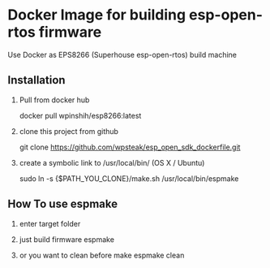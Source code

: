 # Docker Image for building esp-open-rtos firmware
Use Docker as EPS8266 (Superhouse esp-open-rtos) build machine 

## Installation
1. Pull from docker hub

    docker pull wpinshih/esp8266:latest

1. clone this project from github

    git clone https://github.com/wpsteak/esp_open_sdk_dockerfile.git    

1. create a symbolic link to /usr/local/bin/ (OS X / Ubuntu)

    sudo ln -s {$PATH_YOU_CLONE}/make.sh /usr/local/bin/espmake

## How To use espmake

1. enter target folder

1. just build firmware
espmake

1. or you want to clean before make
espmake clean
